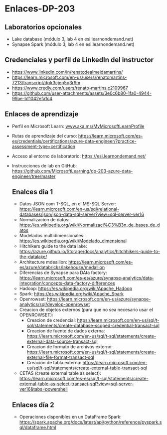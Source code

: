 # Enlaces-DP-203

## Laboratorios opcionales
- Lake database (módulo 3, lab 4 en esi.learnondemand.net)
- Synapse Spark (módulo 3, lab 4 en esi.learnondemand.net)
## Credenciales y perfil de LinkedIn del instructor
- https://www.linkedin.com/in/renatodealmeidamartins/
- https://learn.microsoft.com/en-us/users/renatomartins-7213/transcript/dqlr3cjep5q3r9m
- https://www.credly.com/users/renato-martins.c2109967
- https://github.com/user-attachments/assets/3e0c6b80-1fa0-4944-99ae-bf1042efa1c4

## Enlaces de aprendizaje
- Perfil en Microsoft Learn: www.aka.ms/MyMicrosoftLearnProfile
- Rutas de aprendizaje del curso: https://learn.microsoft.com/es-es/credentials/certifications/azure-data-engineer/?practice-assessment-type=certification
- Acceso al entorno de laboratorio: https://esi.learnondemand.net/
- Instrucciones de lab en GitHub: https://github.com/MicrosoftLearning/dp-203-azure-data-engineer/tree/master

  ## Enalces dia 1
  - Datos JSON com T-SQL, en el MS-SQL Server: https://learn.microsoft.com/en-us/sql/relational-databases/json/json-data-sql-server?view=sql-server-ver16
  - Normalizacion de datos: https://es.wikipedia.org/wiki/Normalizaci%C3%B3n_de_bases_de_datos
  - Modelados multidimensionales: https://es.wikipedia.org/wiki/Modelado_dimensional
  - Hitchikers guide to the data lake: https://azure.github.io/Storage/docs/analytics/hitchhikers-guide-to-the-datalake/
  - Architecture mdeallion: https://learn.microsoft.com/es-es/azure/databricks/lakehouse/medallion
  - Diferencias de Synapse para DAta factory: https://learn.microsoft.com/es-es/azure/synapse-analytics/data-integration/concepts-data-factory-differences
  - Hadoop: https://es.wikipedia.org/wiki/Apache_Hadoop
  - Spark: https://es.wikipedia.org/wiki/Apache_Spark
  - Openrowset: https://learn.microsoft.com/en-us/azure/synapse-analytics/sql/develop-openrowset
  - Creacion de objetos externos (para que no sea necesario usar el OPENROWSET):
    - Creacion de credencial: https://learn.microsoft.com/en-us/sql/t-sql/statements/create-database-scoped-credential-transact-sql
    - Creacion de fuente de dados externa: https://learn.microsoft.com/en-us/sql/t-sql/statements/create-external-data-source-transact-sql
    - Creacion de formato de archivos externo: https://learn.microsoft.com/en-us/sql/t-sql/statements/create-external-file-format-transact-sql
    - Creacion de tabla externa: https://learn.microsoft.com/en-us/sql/t-sql/statements/create-external-table-transact-sql
  - CETAS (create external table as select): https://learn.microsoft.com/es-es/sql/t-sql/statements/create-external-table-as-select-transact-sql?view=sql-server-ver16&tabs=powershell
 
  ## Enlaces día 2
  - Operaciones disponibles en un DataFrame Spark: https://spark.apache.org/docs/latest/api/python/reference/pyspark.sql/dataframe.html
